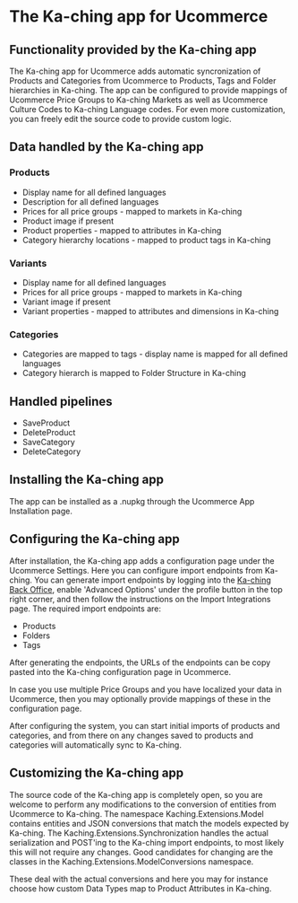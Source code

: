 # The Ka-ching app for Ucommerce

## Functionality provided by the Ka-ching app

The Ka-ching app for Ucommerce adds automatic syncronization of Products and Categories from Ucommerce to Products, Tags and Folder hierarchies in Ka-ching.
The app can be configured to provide mappings of Ucommerce Price Groups to Ka-ching Markets as well as Ucommerce Culture Codes to Ka-ching Language codes.
For even more customization, you can freely edit the source code to provide custom logic.

## Data handled by the Ka-ching app

### Products

* Display name for all defined languages
* Description for all defined languages
* Prices for all price groups - mapped to markets in Ka-ching
* Product image if present
* Product properties - mapped to attributes in Ka-ching
* Category hierarchy locations - mapped to product tags in Ka-ching

### Variants

* Display name for all defined languages
* Prices for all price groups - mapped to markets in Ka-ching
* Variant image if present
* Variant properties - mapped to attributes and dimensions in Ka-ching

### Categories
* Categories are mapped to tags - display name is mapped for all defined languages
* Category hierarch is mapped to Folder Structure in Ka-ching

## Handled pipelines

* SaveProduct
* DeleteProduct
* SaveCategory
* DeleteCategory

## Installing the Ka-ching app

The app can be installed as a .nupkg through the Ucommerce App Installation page.

## Configuring the Ka-ching app

After installation, the Ka-ching app adds a configuration page under the Ucommerce Settings.
Here you can configure import endpoints from Ka-ching. You can generate import endpoints by logging into the [Ka-ching Back Office](https://backoffice.ka-ching.dk), enable 'Advanced Options' under the profile button in the top right corner, and then follow the instructions on the Import Integrations page.
The required import endpoints are:

* Products
* Folders
* Tags

After generating the endpoints, the URLs of the endpoints can be copy pasted into the Ka-ching configuration page in Ucommerce.

In case you use multiple Price Groups and you have localized your data in Ucommerce, then you may optionally provide mappings of these in the configuration page.

After configuring the system, you can start initial imports of products and categories, and from there on any changes saved to products and categories will automatically sync to Ka-ching.

## Customizing the Ka-ching app

The source code of the Ka-ching app is completely open, so you are welcome to perform any modifications to the conversion of entities from Ucommerce to Ka-ching.
The namespace Kaching.Extensions.Model contains entities and JSON conversions that match the models expected by Ka-ching. The Kaching.Extensions.Synchronization handles the actual serialization and POST'ing to the Ka-ching import endpoints, to most likely this will not require any changes.
Good candidates for changing are the classes in the Kaching.Extensions.ModelConversions namespace. 

These deal with the actual conversions and here you may for instance choose how custom Data Types map to Product Attributes in Ka-ching.
